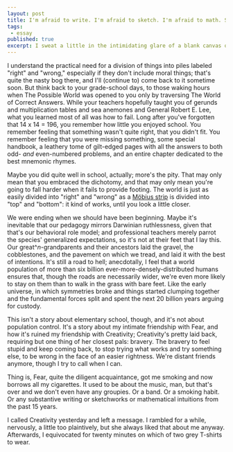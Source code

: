 ```yaml
---
layout: post
title: I'm afraid to write. I'm afraid to sketch. I'm afraid to math. Sometimes, I'm afraid to put on a shirt.
tags:
 - essay
published: true
excerpt: I sweat a little in the intimidating glare of a blank canvas of any material, e.g., canvas, paper, LCD, blackboard. Each new stroke, each new keypress, seems only to gather me closer to the most imminent and unavoidable failure. I would not have honestly written that in 1989, when I claimed I would write my own exhaustive dictionary of the universe. Somewhere in the interim, I came to join this fear as a daily companion. Think *[The Last Unicorn](http://www.imdb.com/title/tt0084237/)*, who&mdash;upon learning of regret&mdash;slowly loses her magic. Except my case might be so common as to be archetypical.
---
```


<!-- I sweat a little in the intimidating glare of a blank canvas of any material, e.g., canvas, paper, LCD, blackboard. Each new stroke, each new keypress, seems only to gather me closer to the most imminent and unavoidable failure. I would not have honestly written that in 1989, when I claimed I would write my own exhaustive dictionary of the universe. Somewhere in the interim, I came to join this fear as a daily companion. Think *[The Last Unicorn](http://www.imdb.com/title/tt0084237/)*, who&mdash;upon learning of regret&mdash;slowly loses her magic. Except my case might be so common as to be archetypical. -->

I understand the practical need for a division of things into piles labeled "right" and "wrong," especially if they don't include moral things; that's quite the nasty bog there, and I'll (continue to) come back to it sometime soon. But think back to your grade-school days, to those waking hours when The Possible World was opened to you only by traversing The World of Correct Answers. While your teachers hopefully taught you of gerunds and multiplication tables and sea anemones and General Robert E. Lee, what you learned most of all was how to fail. Long after you've forgotten that 14 x 14 = 196, you remember how little you enjoyed school. You remember feeling that something wasn't quite right, that you didn't fit. You remember feeling that you were missing something, some special handbook, a leathery tome of gilt-edged pages with all the answers to both odd- *and* even-numbered problems, and an entire chapter dedicated to the best mnemonic rhymes.

Maybe you did quite well in school, actually; more's the pity. That may only mean that you embraced the dichotomy, and that may only mean you're going to fall harder when it fails to provide footing. The world is just as easily divided into "right" and "wrong" as a [M&ouml;bius strip](http://en.wikipedia.org/wiki/M&ouml;bius_strip) is divided into "top" and "bottom": it kind of works, until you look a little closer.

We were ending when we should have been beginning. Maybe it's inevitable that our pedagogy mirrors Darwinian ruthlessness, given that that's our behavioral role model; and professional teachers merely parrot the species' generalized expectations, so it's not at their feet that I lay this. Our great\^*n*-grandparents and their ancestors laid the gravel, the cobblestones, and the pavement on which we tread, and laid it with the best of intentions. It's still a road to hell; anecdotally, I feel that a world population of more than six billion ever-more-densely-distributed humans ensures that, though the roads are necessarily wider, we're even more likely to stay on them than to walk in the grass with bare feet. Like the early universe, in which symmetries broke and things started clumping together and the fundamental forces split and spent the next 20 billion years arguing for custody.

This isn't a story about elementary school, though, and it's not about population control. It's a story about my intimate friendship with Fear, and how it's ruined my friendship with Creativity; Creativity's pretty laid back, requiring but one thing of her closest pals: bravery. The bravery to feel stupid and keep coming back, to stop trying what works and try something else, to be wrong in the face of an easier rightness. We're distant friends anymore, though I try to call when I can.

Thing is, Fear, quite the diligent acquaintance, got me smoking and now borrows all my cigarettes. It used to be about the music, man, but that's over and we don't even have any groupies. Or a band. Or a smoking habit. Or any substantive writing or sketchworks or mathematical intuitions from the past 15 years.

I called Creativity yesterday and left a message. I rambled for a while, nervously, a little too plaintively, but she always liked that about me anyway. Afterwards, I equivocated for twenty minutes on which of two grey T-shirts to wear.
